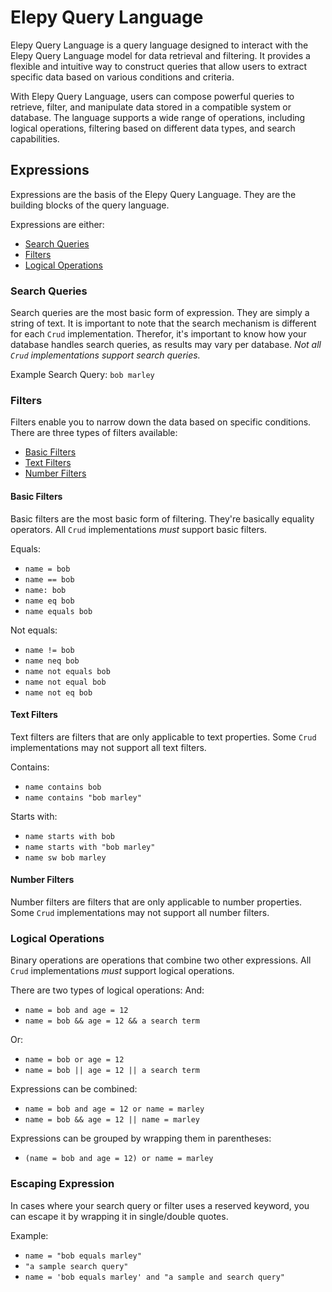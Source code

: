 # Elepy Query Language

Elepy Query Language is a query language designed to interact with the Elepy Query Language model for data retrieval and
filtering. It provides
a flexible and intuitive way to construct queries that allow users to extract specific data based on various conditions
and criteria.

With Elepy Query Language, users can compose powerful queries to retrieve, filter, and manipulate data stored in a
compatible system
or database. The language supports a wide range of operations, including logical operations, filtering based on
different data types, and search capabilities.

## Expressions

Expressions are the basis of the Elepy Query Language. They are the building blocks of the query language.

Expressions are either:

- [Search Queries](#search-queries)
- [Filters](#filters)
- [Logical Operations](#logical-operations)

### Search Queries

Search queries are the most basic form of expression. They are simply a string of text.
It is important to note that the search mechanism is different for each `Crud` implementation. Therefor, it's important
to know how your database handles search queries, as results may vary per database. *Not all `Crud` implementations
support search queries.*

Example Search Query: `bob marley`

### Filters

Filters enable you to narrow down the data based on specific conditions. There are three types of filters available:

- [Basic Filters](#basic-filters)
- [Text Filters](#text-filters)
- [Number Filters](#number-filters)

#### Basic Filters

Basic filters are the most basic form of filtering. They're basically equality operators. All `Crud` implementations
*must* support basic filters.

Equals:

- `name = bob`
- `name == bob`
- `name: bob`
- `name eq bob`
- `name equals bob`

Not equals:

- `name != bob`
- `name neq bob`
- `name not equals bob`
- `name not equal bob`
- `name not eq bob`

#### Text Filters

Text filters are filters that are only applicable to text properties. Some `Crud` implementations may not support all
text filters.

Contains:

- `name contains bob`
- `name contains "bob marley"`

Starts with:

- `name starts with bob`
- `name starts with "bob marley"`
- `name sw bob marley`

#### Number Filters

Number filters are filters that are only applicable to number properties. Some `Crud` implementations may not support
all number filters.

### Logical Operations

Binary operations are operations that combine two other expressions. All `Crud` implementations *must* support logical
operations.

There are two types of logical operations:
And:

- `name = bob and age = 12`
- `name = bob && age = 12 && a search term`

Or:

- `name = bob or age = 12`
- `name = bob || age = 12 || a search term`

Expressions can be combined:

- `name = bob and age = 12 or name = marley`
- `name = bob && age = 12 || name = marley`

Expressions can be grouped by wrapping them in parentheses:

- `(name = bob and age = 12) or name = marley`

### Escaping Expression

In cases where your search query or filter uses a reserved keyword, you can escape it by wrapping it in single/double
quotes.

Example:

- `name = "bob equals marley"`
- `"a sample search query"`
- `name = 'bob equals marley' and "a sample and search query"`
